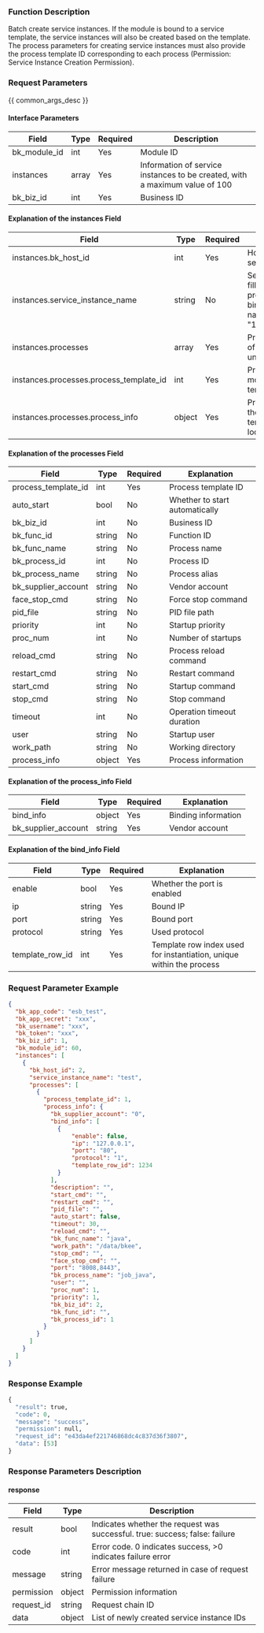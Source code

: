 ### Function Description

Batch create service instances. If the module is bound to a service template, the service instances will also be created based on the template. The process parameters for creating service instances must also provide the process template ID corresponding to each process (Permission: Service Instance Creation Permission).

### Request Parameters

{{ common_args_desc }}

#### Interface Parameters

| Field        | Type  | Required | Description                                                  |
| ------------ | ----- | -------- | ------------------------------------------------------------ |
| bk_module_id | int   | Yes      | Module ID                                                    |
| instances    | array | Yes      | Information of service instances to be created, with a maximum value of 100 |
| bk_biz_id    | int   | Yes      | Business ID                                                  |

#### Explanation of the instances Field

| Field                                   | Type   | Required | Explanation                                                  |
| --------------------------------------- | ------ | -------- | ------------------------------------------------------------ |
| instances.bk_host_id                    | int    | Yes      | Host ID, the host ID bound to the service instance           |
| instances.service_instance_name         | string | No       | Service instance name. If not filled, the host IP plus the process name plus the service binding port will be used as the name, in the form of "123.123.123.123_job_java_80" |
| instances.processes                     | array  | Yes      | Process information, information of processes newly created under the service instance |
| instances.processes.process_template_id | int    | Yes      | Process template ID. If the module is not bound to a service template, fill in 0 |
| instances.processes.process_info        | object | Yes      | Process instance information. If the process is bound to a template, only the fields not locked in the template are valid |

#### Explanation of the processes Field

| Field               | Type   | Required | Explanation                    |
| ------------------- | ------ | -------- | ------------------------------ |
| process_template_id | int    | Yes      | Process template ID            |
| auto_start          | bool   | No       | Whether to start automatically |
| bk_biz_id           | int    | No       | Business ID                    |
| bk_func_id          | string | No       | Function ID                    |
| bk_func_name        | string | No       | Process name                   |
| bk_process_id       | int    | No       | Process ID                     |
| bk_process_name     | string | No       | Process alias                  |
| bk_supplier_account | string | No       | Vendor account                 |
| face_stop_cmd       | string | No       | Force stop command             |
| pid_file            | string | No       | PID file path                  |
| priority            | int    | No       | Startup priority               |
| proc_num            | int    | No       | Number of startups             |
| reload_cmd          | string | No       | Process reload command         |
| restart_cmd         | string | No       | Restart command                |
| start_cmd           | string | No       | Startup command                |
| stop_cmd            | string | No       | Stop command                   |
| timeout             | int    | No       | Operation timeout duration     |
| user                | string | No       | Startup user                   |
| work_path           | string | No       | Working directory              |
| process_info        | object | Yes      | Process information            |

#### Explanation of the process_info Field

| Field               | Type   | Required | Explanation         |
| ------------------- | ------ | -------- | ------------------- |
| bind_info           | object | Yes      | Binding information |
| bk_supplier_account | string | Yes      | Vendor account      |

#### Explanation of the bind_info Field

| Field           | Type   | Required | Explanation                                                  |
| --------------- | ------ | -------- | ------------------------------------------------------------ |
| enable          | bool   | Yes      | Whether the port is enabled                                  |
| ip              | string | Yes      | Bound IP                                                     |
| port            | string | Yes      | Bound port                                                   |
| protocol        | string | Yes      | Used protocol                                                |
| template_row_id | int    | Yes      | Template row index used for instantiation, unique within the process |

### Request Parameter Example

```json
{
  "bk_app_code": "esb_test",
  "bk_app_secret": "xxx",
  "bk_username": "xxx",
  "bk_token": "xxx",
  "bk_biz_id": 1,
  "bk_module_id": 60,
  "instances": [
    {
      "bk_host_id": 2,
      "service_instance_name": "test",
      "processes": [
        {
          "process_template_id": 1,
          "process_info": {
            "bk_supplier_account": "0",
            "bind_info": [
              {
                  "enable": false,
                  "ip": "127.0.0.1",
                  "port": "80",
                  "protocol": "1",
                  "template_row_id": 1234
              }
            ],
            "description": "",
            "start_cmd": "",
            "restart_cmd": "",
            "pid_file": "",
            "auto_start": false,
            "timeout": 30,
            "reload_cmd": "",
            "bk_func_name": "java",
            "work_path": "/data/bkee",
            "stop_cmd": "",
            "face_stop_cmd": "",
            "port": "8008,8443",
            "bk_process_name": "job_java",
            "user": "",
            "proc_num": 1,
            "priority": 1,
            "bk_biz_id": 2,
            "bk_func_id": "",
            "bk_process_id": 1
          }
        }
      ]
    }
  ]
}
```

### Response Example

```python
{
  "result": true,
  "code": 0,
  "message": "success",
  "permission": null,
  "request_id": "e43da4ef221746868dc4c837d36f3807",
  "data": [53]
}
```

### Response Parameters Description

#### response

| Field       | Type   | Description                                                  |
| ---------- | ------ | ------------------------------------------------------------ |
| result     | bool   | Indicates whether the request was successful. true: success; false: failure |
| code       | int    | Error code. 0 indicates success, >0 indicates failure error  |
| message    | string | Error message returned in case of request failure            |
| permission | object | Permission information                                       |
| request_id | string | Request chain ID                                             |
| data       | object | List of newly created service instance IDs                   |